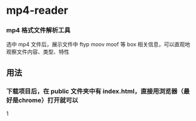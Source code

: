 # mp4-reader

### mp4 格式文件解析工具

选中 mp4 文件后，展示文件中 ftyp moov moof 等 box 相关信息，可以直观地观察文件内容、类型、特性

## 用法

### 下载项目后，在 public 文件夹中有 index.html，直接用浏览器（最好是chrome）打开就可以

1